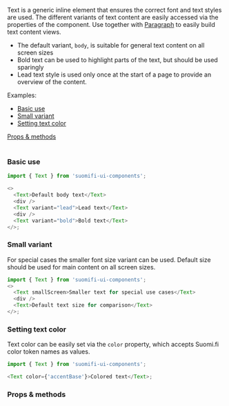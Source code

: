 Text is a generic inline element that ensures the correct font and text styles are used. The different variants of text content are easily accessed via the properties of the component. Use together with [Paragraph](/#/Components/Paragraph) to easily build text content views.

- The default variant, `body`, is suitable for general text content on all screen sizes
- Bold text can be used to highlight parts of the text, but should be used sparingly
- Lead text style is used only once at the start of a page to provide an overview of the content.

Examples:

- [Basic use](/#/Components/Text?id=basic-use)
- [Small variant](/#/Components/Text?id=small-variant)
- [Setting text color](/#/Components/Text?id=setting-text-color)

<div style="margin-bottom: 40px">
  <a href="/#/Components/Text?id=props--methods">Props & methods</a>
</div>

### Basic use

```js
import { Text } from 'suomifi-ui-components';

<>
  <Text>Default body text</Text>
  <div />
  <Text variant="lead">Lead text</Text>
  <div />
  <Text variant="bold">Bold text</Text>
</>;
```

### Small variant

For special cases the smaller font size variant can be used. Default size should be used for main content on all screen sizes.

```js
import { Text } from 'suomifi-ui-components';
<>
  <Text smallScreen>Smaller text for special use cases</Text>
  <div />
  <Text>Default text size for comparison</Text>
</>;
```

### Setting text color

Text color can be easily set via the `color` property, which accepts Suomi.fi color token names as values.

```js
import { Text } from 'suomifi-ui-components';

<Text color={'accentBase'}>Colored text</Text>;
```

### Props & methods
